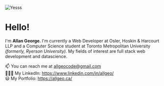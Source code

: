 ![Yesss](https://user-images.githubusercontent.com/62227321/200392094-be27d1a4-03e4-4674-899e-7e4971c1bfd8.png)

<div align="left">
  <h1> Hello!   </h1>
  <p>I'm <strong> Allan George. </strong> I'm currently a Web Developer at Osler, Hoskin & Harcourt LLP and a Computer Science student at Toronto Metropolitan University <i>(formerly, Ryerson University). </i> My fields of interest are full stack web development and datascience. </p>

  📫 You can reach me at allgeocode@gmail.com <br>
  👨🏽‍💻 My LinkedIn: https://www.linkedin.com/in/allgeo/ <br>
  😃 My Portfolio: https://allgeo.ca/
  
</div>
